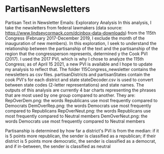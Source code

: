 # PartisanNewsletters
Partisan Text in Newsletter Emails: Exploratory Analysis
In this analysis, I take the newsletters from federal lawmakers (data source: https://www.lindseycormack.com/dcinbox-data-downloads) from the 115th Congress (February 2017-December 2019, I exclude the month of the inauguration of new members). In this exploration, I seek to understand the relationship between the partisanship of the text and the partisanship of the region that the congressperson represents, determined y the Cook PVI (2017). I used the 2017 PVI, which is why I chose to analyze the 115th Congress; as of April 15 2021, a new PVI is available and I hope to update my analysis to reflect that.
The folder 115Congress_newsletter contains the newsletters as csv files.
partisanDistricts and partisanStates contain the cook PVI's for each district and state
stateDecoder.csv is used to convert between state codes (2-letter representations) and state names.
The outputs of this analysis are currently 4 bar charts representing the phrases that are most used by one group compared to another. They are:
RepOverDem.png: the words Republicans use most frequently compared to Democrats
DemOverRep.png: the words Democrats use most frequently compared to Republicans
RepOverNeut.png: the words Republicans use most frequently compared to Neutral members
DemOverNeut.png: the words Democrats use most frequently compared to Neutral members

Partisanship is determined by how far a district's PVI is from the median: if it is 5 points more republican, the sender is classified as a republican; if their district is 5 points more democratic, the sender is classified as a democrat, and if in-between, the sender is classified as neutral
